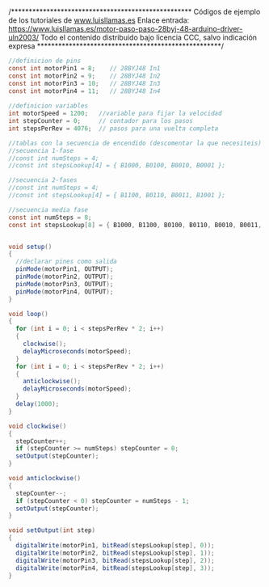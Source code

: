 /***************************************************
Códigos de ejemplo de los tutoriales de www.luisllamas.es
Enlace entrada: https://www.luisllamas.es/motor-paso-paso-28byj-48-arduino-driver-uln2003/
Todo el contenido distribuido bajo licencia CCC, salvo indicación expresa
****************************************************/

```csharp
//definicion de pins
const int motorPin1 = 8;    // 28BYJ48 In1
const int motorPin2 = 9;    // 28BYJ48 In2
const int motorPin3 = 10;   // 28BYJ48 In3
const int motorPin4 = 11;   // 28BYJ48 In4
                   
//definicion variables
int motorSpeed = 1200;   //variable para fijar la velocidad
int stepCounter = 0;     // contador para los pasos
int stepsPerRev = 4076;  // pasos para una vuelta completa

//tablas con la secuencia de encendido (descomentar la que necesiteis)
//secuencia 1-fase
//const int numSteps = 4;
//const int stepsLookup[4] = { B1000, B0100, B0010, B0001 };

//secuencia 2-fases
//const int numSteps = 4;
//const int stepsLookup[4] = { B1100, B0110, B0011, B1001 };

//secuencia media fase
const int numSteps = 8;
const int stepsLookup[8] = { B1000, B1100, B0100, B0110, B0010, B0011, B0001, B1001 };


void setup()
{
  //declarar pines como salida
  pinMode(motorPin1, OUTPUT);
  pinMode(motorPin2, OUTPUT);
  pinMode(motorPin3, OUTPUT);
  pinMode(motorPin4, OUTPUT);
}

void loop()
{
  for (int i = 0; i < stepsPerRev * 2; i++)
  {
    clockwise();
    delayMicroseconds(motorSpeed);
  }
  for (int i = 0; i < stepsPerRev * 2; i++)
  {
    anticlockwise();
    delayMicroseconds(motorSpeed);
  }
  delay(1000);
}

void clockwise()
{
  stepCounter++;
  if (stepCounter >= numSteps) stepCounter = 0;
  setOutput(stepCounter);
}

void anticlockwise()
{
  stepCounter--;
  if (stepCounter < 0) stepCounter = numSteps - 1;
  setOutput(stepCounter);
}

void setOutput(int step)
{
  digitalWrite(motorPin1, bitRead(stepsLookup[step], 0));
  digitalWrite(motorPin2, bitRead(stepsLookup[step], 1));
  digitalWrite(motorPin3, bitRead(stepsLookup[step], 2));
  digitalWrite(motorPin4, bitRead(stepsLookup[step], 3));
}
```